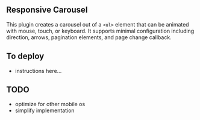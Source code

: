 ## Responsive Carousel
  
This plugin creates a carousel out of a `<ul>` element that can be animated with mouse, touch, or keyboard. It supports minimal configuration including direction, arrows, pagination elements, and page change callback.

## To deploy  
  
- instructions here...  
  
## TODO  
  
- optimize for other mobile os  
- simplify implementation  